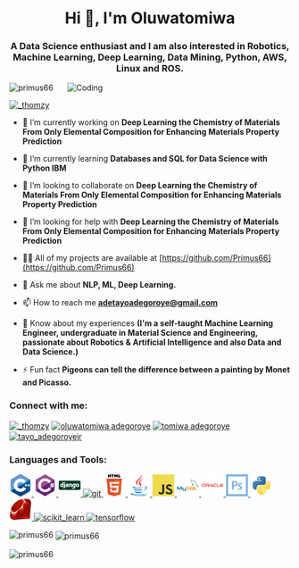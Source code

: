 <h1 align="center">Hi 👋, I'm Oluwatomiwa</h1>
<h3 align="center">A Data Science enthusiast and I am also interested in Robotics, Machine Learning, Deep Learning, Data Mining, Python, AWS, Linux and ROS.</h3>
<img align="right" alt="Coding" width="400" src="https://imagga.com/blog/wp-content/uploads/2017/04/Machine_Learning_Close_Human_Machine.jpg">

<p align="left"> <img src="https://komarev.com/ghpvc/?username=primus66&label=Profile%20views&color=0e75b6&style=flat" alt="primus66" /> </p>

<p align="left"> <a href="https://twitter.com/_thomzy" target="blank"><img src="https://img.shields.io/twitter/follow/_thomzy?logo=twitter&style=for-the-badge" alt="_thomzy" /></a> </p>

- 🔭 I’m currently working on **Deep Learning the Chemistry of Materials From Only Elemental Composition for Enhancing Materials Property Prediction**

- 🌱 I’m currently learning **Databases and SQL for Data Science with Python IBM**

- 👯 I’m looking to collaborate on **Deep Learning the Chemistry of Materials From Only Elemental Composition for Enhancing Materials Property Prediction**

- 🤝 I’m looking for help with **Deep Learning the Chemistry of Materials From Only Elemental Composition for Enhancing Materials Property Prediction**

- 👨‍💻 All of my projects are available at [https://github.com/Primus66](https://github.com/Primus66)

- 💬 Ask me about **NLP, ML, Deep Learning.**

- 📫 How to reach me **adetayoadegoroye@gmail.com**

- 📄 Know about my experiences **(I'm a self-taught Machine Learning Engineer, undergraduate in Material Science and Engineering, passionate about Robotics & Artificial Intelligence and also Data and Data Science.)**

- ⚡ Fun fact **Pigeons can tell the difference between a painting by Monet and Picasso.**

<h3 align="left">Connect with me:</h3>
<p align="left">
<a href="https://twitter.com/_thomzy" target="blank"><img align="center" src="https://raw.githubusercontent.com/rahuldkjain/github-profile-readme-generator/master/src/images/icons/Social/twitter.svg" alt="_thomzy" height="30" width="40" /></a>
<a href="https://linkedin.com/in/oluwatomiwa adegoroye" target="blank"><img align="center" src="https://raw.githubusercontent.com/rahuldkjain/github-profile-readme-generator/master/src/images/icons/Social/linked-in-alt.svg" alt="oluwatomiwa adegoroye" height="30" width="40" /></a>
<a href="https://fb.com/tomiwa adegoroye" target="blank"><img align="center" src="https://raw.githubusercontent.com/rahuldkjain/github-profile-readme-generator/master/src/images/icons/Social/facebook.svg" alt="tomiwa adegoroye" height="30" width="40" /></a>
<a href="https://instagram.com/tayo_adegoroyejr" target="blank"><img align="center" src="https://raw.githubusercontent.com/rahuldkjain/github-profile-readme-generator/master/src/images/icons/Social/instagram.svg" alt="tayo_adegoroyejr" height="30" width="40" /></a>
</p>

<h3 align="left">Languages and Tools:</h3>
<p align="left"> <a href="https://www.w3schools.com/cpp/" target="_blank" rel="noreferrer"> <img src="https://raw.githubusercontent.com/devicons/devicon/master/icons/cplusplus/cplusplus-original.svg" alt="cplusplus" width="40" height="40"/> </a> <a href="https://www.w3schools.com/cs/" target="_blank" rel="noreferrer"> <img src="https://raw.githubusercontent.com/devicons/devicon/master/icons/csharp/csharp-original.svg" alt="csharp" width="40" height="40"/> </a> <a href="https://www.djangoproject.com/" target="_blank" rel="noreferrer"> <img src="https://raw.githubusercontent.com/devicons/devicon/master/icons/django/django-original.svg" alt="django" width="40" height="40"/> </a> <a href="https://git-scm.com/" target="_blank" rel="noreferrer"> <img src="https://www.vectorlogo.zone/logos/git-scm/git-scm-icon.svg" alt="git" width="40" height="40"/> </a> <a href="https://www.w3.org/html/" target="_blank" rel="noreferrer"> <img src="https://raw.githubusercontent.com/devicons/devicon/master/icons/html5/html5-original-wordmark.svg" alt="html5" width="40" height="40"/> </a> <a href="https://www.java.com" target="_blank" rel="noreferrer"> <img src="https://raw.githubusercontent.com/devicons/devicon/master/icons/java/java-original.svg" alt="java" width="40" height="40"/> </a> <a href="https://developer.mozilla.org/en-US/docs/Web/JavaScript" target="_blank" rel="noreferrer"> <img src="https://raw.githubusercontent.com/devicons/devicon/master/icons/javascript/javascript-original.svg" alt="javascript" width="40" height="40"/> </a> <a href="https://www.mysql.com/" target="_blank" rel="noreferrer"> <img src="https://raw.githubusercontent.com/devicons/devicon/master/icons/mysql/mysql-original-wordmark.svg" alt="mysql" width="40" height="40"/> </a> <a href="https://www.oracle.com/" target="_blank" rel="noreferrer"> <img src="https://raw.githubusercontent.com/devicons/devicon/master/icons/oracle/oracle-original.svg" alt="oracle" width="40" height="40"/> </a> <a href="https://www.photoshop.com/en" target="_blank" rel="noreferrer"> <img src="https://raw.githubusercontent.com/devicons/devicon/master/icons/photoshop/photoshop-line.svg" alt="photoshop" width="40" height="40"/> </a> <a href="https://www.python.org" target="_blank" rel="noreferrer"> <img src="https://raw.githubusercontent.com/devicons/devicon/master/icons/python/python-original.svg" alt="python" width="40" height="40"/> </a> <a href="https://www.ruby-lang.org/en/" target="_blank" rel="noreferrer"> <img src="https://raw.githubusercontent.com/devicons/devicon/master/icons/ruby/ruby-original.svg" alt="ruby" width="40" height="40"/> </a> <a href="https://scikit-learn.org/" target="_blank" rel="noreferrer"> <img src="https://upload.wikimedia.org/wikipedia/commons/0/05/Scikit_learn_logo_small.svg" alt="scikit_learn" width="40" height="40"/> </a> <a href="https://www.tensorflow.org" target="_blank" rel="noreferrer"> <img src="https://www.vectorlogo.zone/logos/tensorflow/tensorflow-icon.svg" alt="tensorflow" width="40" height="40"/> </a> </p>

<p><img align="left" src="https://github-readme-stats.vercel.app/api/top-langs?username=primus66&show_icons=true&locale=en&layout=compact" alt="primus66" /></p>

<p>&nbsp;<img align="center" src="https://github-readme-stats.vercel.app/api?username=primus66&show_icons=true&locale=en" alt="primus66" /></p>

<p><img align="center" src="https://github-readme-streak-stats.herokuapp.com/?user=primus66&" alt="primus66" /></p>
